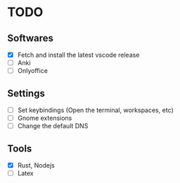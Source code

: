 # TODO

## Softwares

- [x] Fetch and install the latest vscode release
- [ ] Anki
- [ ] Onlyoffice

## Settings

- [ ] Set keybindings (Open the terminal, workspaces, etc)
- [ ] Gnome extensions
- [ ] Change the default DNS

## Tools

- [x] Rust, Nodejs
- [ ] Latex
